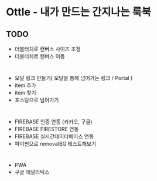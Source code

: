 # Ottle - 내가 만드는 간지나는 룩북

## TODO

-   더블터치로 캔버스 사이즈 조정
-   더블터치로 캔버스 이동

#

-   모달 링크 만들기( 모달을 통해 넘어가는 링크 / Portal )
-   item 추가
-   item 찾기
-   포스팅으로 넘어가기

#

-   FIREBASE 인증 연동 (카카오, 구글)
-   FIREBASE FIRESTORE 연동
-   FIREBASE 실시간데이터베이스 연동
-   파이썬으로 removalBG 테스트해보기

#

-   PWA
-   구글 애널리틱스
